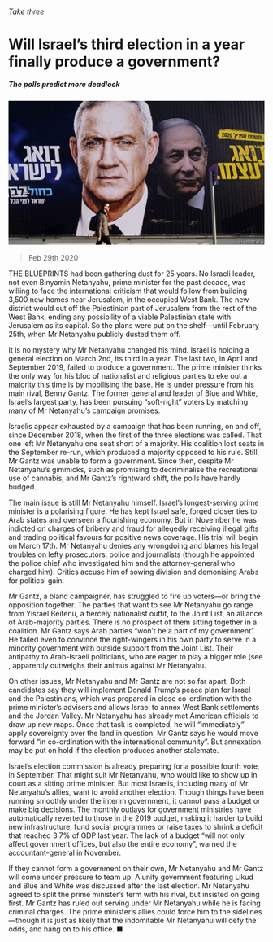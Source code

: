 ###### Take three

# Will Israel’s third election in a year finally produce a government? 

##### The polls predict more deadlock 

![image](images/20200229_MAP001_0.jpg) 

> Feb 29th 2020 

THE BLUEPRINTS had been gathering dust for 25 years. No Israeli leader, not even Binyamin Netanyahu, prime minister for the past decade, was willing to face the international criticism that would follow from building 3,500 new homes near Jerusalem, in the occupied West Bank. The new district would cut off the Palestinian part of Jerusalem from the rest of the West Bank, ending any possibility of a viable Palestinian state with Jerusalem as its capital. So the plans were put on the shelf—until February 25th, when Mr Netanyahu publicly dusted them off.

It is no mystery why Mr Netanyahu changed his mind. Israel is holding a general election on March 2nd, its third in a year. The last two, in April and September 2019, failed to produce a government. The prime minister thinks the only way for his bloc of nationalist and religious parties to eke out a majority this time is by mobilising the base. He is under pressure from his main rival, Benny Gantz. The former general and leader of Blue and White, Israel’s largest party, has been pursuing “soft-right” voters by matching many of Mr Netanyahu’s campaign promises.


Israelis appear exhausted by a campaign that has been running, on and off, since December 2018, when the first of the three elections was called. That one left Mr Netanyahu one seat short of a majority. His coalition lost seats in the September re-run, which produced a majority opposed to his rule. Still, Mr Gantz was unable to form a government. Since then, despite Mr Netanyahu’s gimmicks, such as promising to decriminalise the recreational use of cannabis, and Mr Gantz’s rightward shift, the polls have hardly budged.

The main issue is still Mr Netanyahu himself. Israel’s longest-serving prime minister is a polarising figure. He has kept Israel safe, forged closer ties to Arab states and overseen a flourishing economy. But in November he was indicted on charges of bribery and fraud for allegedly receiving illegal gifts and trading political favours for positive news coverage. His trial will begin on March 17th. Mr Netanyahu denies any wrongdoing and blames his legal troubles on lefty prosecutors, police and journalists (though he appointed the police chief who investigated him and the attorney-general who charged him). Critics accuse him of sowing division and demonising Arabs for political gain.

Mr Gantz, a bland campaigner, has struggled to fire up voters—or bring the opposition together. The parties that want to see Mr Netanyahu go range from Yisrael Beitenu, a fiercely nationalist outfit, to the Joint List, an alliance of Arab-majority parties. There is no prospect of them sitting together in a coalition. Mr Gantz says Arab parties “won’t be a part of my government”. He failed even to convince the right-wingers in his own party to serve in a minority government with outside support from the Joint List. Their antipathy to Arab-Israeli politicians, who are eager to play a bigger role (see , apparently outweighs their animus against Mr Netanyahu.

On other issues, Mr Netanyahu and Mr Gantz are not so far apart. Both candidates say they will implement Donald Trump’s peace plan for Israel and the Palestinians, which was prepared in close co-ordination with the prime minister’s advisers and allows Israel to annex West Bank settlements and the Jordan Valley. Mr Netanyahu has already met American officials to draw up new maps. Once that task is completed, he will “immediately” apply sovereignty over the land in question. Mr Gantz says he would move forward “in co-ordination with the international community”. But annexation may be put on hold if the election produces another stalemate.

Israel’s election commission is already preparing for a possible fourth vote, in September. That might suit Mr Netanyahu, who would like to show up in court as a sitting prime minister. But most Israelis, including many of Mr Netanyahu’s allies, want to avoid another election. Though things have been running smoothly under the interim government, it cannot pass a budget or make big decisions. The monthly outlays for government ministries have automatically reverted to those in the 2019 budget, making it harder to build new infrastructure, fund social programmes or raise taxes to shrink a deficit that reached 3.7% of GDP last year. The lack of a budget “will not only affect government offices, but also the entire economy”, warned the accountant-general in November.

If they cannot form a government on their own, Mr Netanyahu and Mr Gantz will come under pressure to team up. A unity government featuring Likud and Blue and White was discussed after the last election. Mr Netanyahu agreed to split the prime minister’s term with his rival, but insisted on going first. Mr Gantz has ruled out serving under Mr Netanyahu while he is facing criminal charges. The prime minister’s allies could force him to the sidelines—though it is just as likely that the indomitable Mr Netanyahu will defy the odds, and hang on to his office. ■

